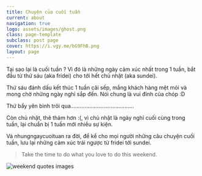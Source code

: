 ```yaml
---
title: Chuyện của cuối tuần
current: about
navigation: true
logo: assets/images/ghost.png
class: page-template
subclass: post page
cover: https://i.vgy.me/bG9FhB.png
layout: page
---
```


Tại sao lại là cuối tuần ? Vì đó là những ngày cảm xúc nhất trong 1 tuần, bắt đầu từ thứ sáu (aka fridei) cho tới hết chủ nhật (aka sundei).

Thứ sáu đánh dấu kết thúc 1 tuần cãi sếp, mắng khách hàng mệt mỏi và mong chờ những ngày nghỉ sắp đến. Nói chung là vui đỉnh của chóp :D

Thứ bẩy yên bình trôi qua.........................................

Còn chủ nhật, thê thảm hơn :(, vì chủ nhật là ngày nghỉ cuối cùng trong tuần, lại chuẩn bị 1 tuần mới nhiều sự kiện.

Và nhungngaycuoituan ra đời, để kể cho mọi người những câu chuyện cuối tuần, lưu lại những cảm xúc trái ngược từ fridei tới sundei.

> Take the time to do what you love to do this weekend.

![weekend quotes images](https://imgk.timesnownews.com/story/Weekend_iStock_1200.jpg?tr=w-600,h-450,fo-auto)